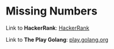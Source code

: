 # Missing Numbers

Link to **HackerRank**: [HackerRank](https://www.hackerrank.com/challenges/missing-numbers/problem)

Link to **The Play Golang**: [play.golang.org](https://play.golang.org/p/yXgpi6RqoOY)